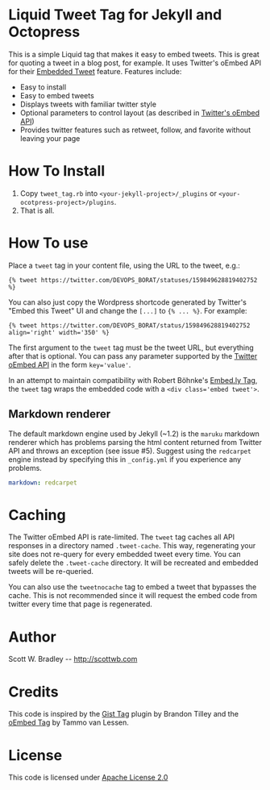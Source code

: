 # Liquid Tweet Tag for Jekyll and Octopress

This is a simple Liquid tag that makes it easy to embed tweets. This is great for quoting a tweet in a blog post,
for example. It uses Twitter's oEmbed API for their [Embedded Tweet](https://dev.twitter.com/docs/embedded-tweets)
feature. Features include:

  * Easy to install
  * Easy to embed tweets
  * Displays tweets with familiar twitter style
  * Optional parameters to control layout (as described in [Twitter's oEmbed API](https://dev.twitter.com/docs/api/1/get/statuses/oembed))
  * Provides twitter features such as retweet, follow, and favorite without leaving your page

# How To Install

  1. Copy `tweet_tag.rb` into `<your-jekyll-project>/_plugins` or `<your-ocotpress-project>/plugins`.
  2. That is all.

# How To use

Place a `tweet` tag in your content file, using the URL to the tweet, e.g.:
```
{% tweet https://twitter.com/DEVOPS_BORAT/statuses/159849628819402752 %}
```

You can also just copy the Wordpress shortcode generated by Twitter's "Embed this Tweet" UI and change
the `[...]` to `{% ... %}`. For example:
```
{% tweet https://twitter.com/DEVOPS_BORAT/status/159849628819402752 align='right' width='350' %}
```

The first argument to the `tweet` tag must be the tweet URL, but everything after that is optional. You can pass
any parameter supported by the [Twitter oEmbed API](https://dev.twitter.com/docs/api/1/get/statuses/oembed) in the form
`key='value'`.

In an attempt to maintain compatibility with Robert Böhnke's [Embed.ly Tag](https://github.com/robb/jekyll-embedly-client),
the `tweet` tag wraps the embedded code with a `<div class='embed tweet'>`.

## Markdown renderer

The default markdown engine used by Jekyll (~1.2) is the `maruku` markdown renderer which has problems parsing the html content returned from Twitter API and throws an exception (see issue #5). Suggest using the `redcarpet` engine instead by specifying this in `_config.yml` if you experience any problems.

```yaml
markdown: redcarpet
```

# Caching

The Twitter oEmbed API is rate-limited. The `tweet` tag caches all API responses in a directory named `.tweet-cache`.
This way, regenerating your site does not re-query for every embedded tweet every time. You can safely delete the
`.tweet-cache` directory. It will be recreated and embedded tweets will be re-queried.

You can also use the `tweetnocache` tag to embed a tweet that bypasses the cache. This is not recommended since
it will request the embed code from twitter every time that page is regenerated.

# Author

Scott W. Bradley -- http://scottwb.com

# Credits

This code is inspired by the [Gist Tag](https://gist.github.com/1027674) plugin by Brandon Tilley and the
[oEmbed Tag](https://gist.github.com/1455726) by Tammo van Lessen. 

# License

This code is licensed under [Apache License 2.0](http://www.apache.org/licenses/LICENSE-2.0)
